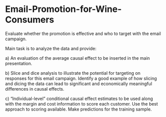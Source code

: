 # Email-Promotion-for-Wine-Consumers
Evaluate whether the promotion is effective and who to target with the email campaign.

Main task is to analyze the data and provide:

a) An evaluation of the average causal effect to be inserted in the main presentation.

b) Slice and dice analysis to illustrate the potential for targeting on responses for this email campaign. Identify a good example of how slicing and dicing the data can lead to significant and economically meaningful differences in causal effects.

c) “Individual-level” conditional causal effect estimates to be used along with the margin and cost information to score each customer. Use the best approach to scoring available. Make predictions for the training sample.
